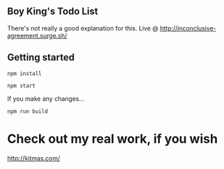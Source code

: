 ## Boy King's Todo List
There's not really a good explanation for this. Live @ http://inconclusive-agreement.surge.sh/

## Getting started
`npm install`

`npm start`

If you make any changes...

`npm run build`

# Check out my real work, if you wish
http://kitmas.com/
